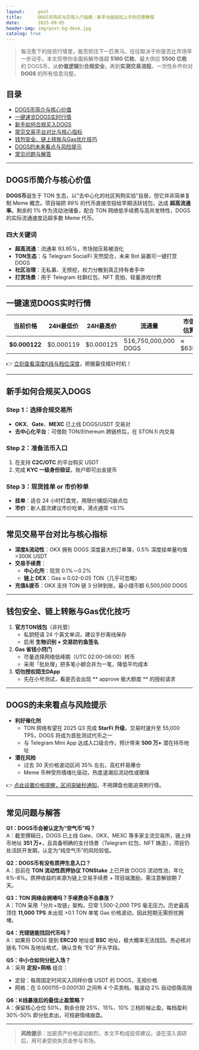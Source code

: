 ```yaml
---
layout:     post
title:      DOGS币购买与交易入门指南：新手也能轻松上手的完整教程
date:       2025-09-05
header-img: img/post-bg-desk.jpg
catalog: true
---
```


> 每况愈下的投资行情里，能否抓住下一匹黑马，往往取决于你是否比市场早一步动手。本文将带你全面拆解市值超 **5160 亿枚**、最大供应 **5500 亿枚** 的 DOGS币，从**价值逻辑**到**合规安全**，再到**实测交易流程**，一次性补齐你对 **DOGS** 的所有信息沟壑。  

## 目录
- [DOGS币简介与核心价值](#dogs币简介与核心价值)
- [一键速览DOGS实时行情](#一键速览dogs实时行情)
- [新手如何合规买入DOGS](#新手如何合规买入dogs)
- [常见交易平台对比与核心指标](#常见交易平台对比与核心指标)
- [钱包安全、链上转账与Gas优化技巧](#钱包安全链上转账与gas优化技巧)
- [DOGS的未来看点与风险提示](#dogs的未来看点与风险提示)
- [常见问题与解答](#常见问题与解答)

---

## DOGS币简介与核心价值
**DOGS币**诞生于 TON 生态，以“去中心化的社区狗狗实验”自居，但它并非简单复制 Meme 概念。项目端把 *99%* 的代币直接空投给早期活跃钱包，达成 **超高流通率**。剩余的 1% 作为流动池储备，配合 TON 网络低手续费与高并发特性，DOGS 的实际流通速度远超多数 Meme 代币。  

### 四大关键词  
- **超高流通**：流通率 93.95%，市场抛压易被消化  
- **TON生态**：与 Telegram SocialFi 天然契合，未来 Bot 装置可一键打赏 DOGS  
- **社区治理**：无私募、无预挖，权力分散到真正持有者手中  
- **打赏场景**：用于 Telegram 社群红包、NFT 竞拍、轻量游戏付费

---

## 一键速览DOGS实时行情

| 当前价格 | 24H最低价 | 24H最高价 | 流通量 | 市值估算 |
| --- | --- | --- | --- | --- |
| **$0.000122** | $0.000119 | $0.000125 | 516,750,000,000 DOGS | ≈ $63M |

👉 [立刻查看深度K线与档位深度](https://okxdog.com/)，把握最佳插针时机！

---

## 新手如何合规买入DOGS
### Step 1：选择合规交易所
- **OKX**、**Gate**、**MEXC** 已上线 DOGS/USDT 交易对  
- **去中心化平台**：可借助 TON/Ethereum 跨链桥后，在 STON.fi 内交易  

### Step 2：准备法币入口
1. 在支持 **C2C/OTC** 的平台购买 USDT  
2. 完成 **KYC 一级身份验证**，账户即可出金提币  

### Step 3：现货挂单 or 市价秒单
- **挂单**：适合 24 小时盯盘党，用限价捕捉闪崩点位  
- **市价**：新人首次建议市价吃单，滑点通常 <0.1%  

---

## 常见交易平台对比与核心指标

- **深度&流动性**：OKX 拥有 DOGS 深度最大的订单簿，0.5% 深度挂单量均值 >300K USDT  
- **交易手续费**：  
  - **中心化所**：现货 0.1%－0.2%  
  - **链上 DEX**：Gas ≈ 0.02-0.05 TON（几乎可忽略）  
- **充值&提币**：OKX 支持 TON 链 3 分钟到账，最小提币额 6,500,000 DOGS

---

## 钱包安全、链上转账与Gas优化技巧
1. **官方TON钱包**（非托管）  
   - 私钥短语 24 个英文单词，建议手抄离线保存  
   - 启用 **生物识别 + 交易防钓鱼签名**  
2. **Gas 省钱小窍门**  
   - 尽量选择网络低峰期（UTC 02:00-06:00）转币  
   - 采用「批处理」把多笔小额合并为一笔，降低平均成本  
3. **切勿授权陌生DApp**  
   - 先在小号测试，看是否会出现 ** approve 极大额度 ** 的授权请求  

---

## DOGS的未来看点与风险提示
- **利好催化剂**  
  - TON 网络有望在 2025 Q3 完成 **StarFi 升级**，交易时速升至 55,000 TPS，DOGS 将成为首批测试代币之一  
  - 与 Telegram Mini App 达成入口级合作，预计带来 **500 万+** 潜在持币地址  
- **潜在风险**  
  - 过去 30 天价格波动区间 35% 左右，高杠杆易爆仓  
  - Meme 币种受热情绪化驱动，热度退潮后流动性或骤降

👉 [点此设置价格提醒，区间突破秒通知](https://okxdog.com/)，不用蹲盘也能追突刺行情。

---

## 常见问题与解答

**Q1：DOGS币会被认定为“空气币”吗？**  
A：截至撰稿日，DOGS 已上线 Gate、OKX、MEXC 等多家主流交易所，链上持币地址  **351 万+**，且具备明确的支付场景（Telegram 红包、NFT 铸造），项目仍处活跃开发期，认定为“纯空气币”的风险较低。

**Q2：DOGS币有没有质押生息入口？**  
A：目前在 **TON 流动性质押协议 TONStake** 上已开放 DOGS 流动性池，年化 6%-8%。质押收益的来源为链上交易手续费 + 项目端激励，需注意解锁期 7 天。

**Q3：TON 网络会拥堵吗？手续费会不会暴涨？**  
A：TON 采用「分片+攻链」架构，日常 1,500-2,000 TPS 毫无压力。历史最高顶住 **11,000 TPS** 未出现 >0.1 TON 单笔 Gas 价格波动，因此短期无需担忧拥堵。

**Q4：充错链能找回代币吗？**  
A：如果将 DOGS 提到 **ERC20** 地址或 **BSC** 地址，极大概率无法找回。务必核对链名 TON 及地址格式，确认含有 “EQ” 开头字段。

**Q5：中小仓如何分批入场？**  
A：采用 **定投+网格** 组合：  
- 定投：每周固定时间买入同样价值 USDT 的 DOGS，无视价格  
- 网格：在 $0.000115-$0.000130 之间布 4 个买卖档，每波动 2% 自动低吸高抛  

**Q6：K线暴涨后的最佳止盈策略？**  
A：保留核心仓位 50%，剩余仓按 25%、15%、10% 三档阶梯止盈，每档盈利 30%-50% 即分批卖出，可规避情绪崩盘。

---

> **风险提示**：加密资产价格波动剧烈，本文不构成投资建议。请在深入调研后，用可承受损失资金参与市场。